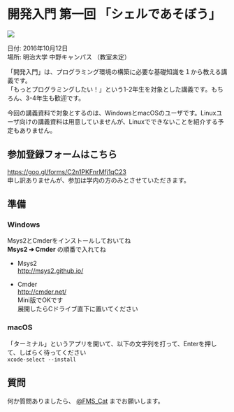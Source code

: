 # 開発入門 第一回 「シェルであそぼう」  

![](https://i.imgur.com/yTQt6Eq.png)  

日付: 2016年10月12日  
場所: 明治大学 中野キャンパス （教室未定）  

「開発入門」は、プログラミング環境の構築に必要な基礎知識を１から教える講義です。  
「もっとプログラミングしたい！」という1-2年生を対象とした講義です。もちろん、3-4年生も歓迎です。  

今回の講義資料で対象とするのは、WindowsとmacOSのユーザです。Linuxユーザ向けの講義資料は用意していませんが、Linuxでできないことを紹介する予定もありません。  

## 参加登録フォームはこちら

https://goo.gl/forms/C2n1PKFnrMfj1qC23  
申し訳ありませんが、参加は学内の方のみとさせていただきます。

## 準備

### Windows

Msys2とCmderをインストールしておいてね  
**Msys2 ➔ Cmder** の順番で入れてね  

- Msys2  
  http://msys2.github.io/  

- Cmder  
  http://cmder.net/  
  Mini版でOKです  
  展開したらCドライブ直下に置いてください  

### macOS  

「ターミナル」というアプリを開いて、以下の文字列を打って、Enterを押して、しばらく待ってください  
`xcode-select --install`  

## 質問

何か質問ありましたら、 [@FMS_Cat](https://twitter.com/fms_cat) までお願いします。
